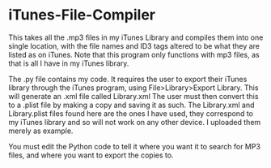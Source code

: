 # iTunes-File-Compiler
This takes all the .mp3 files in my iTunes Library and compiles them into one single location, with the file names and ID3 tags altered to be what they are listed as on iTunes.
Note that this program only functions with mp3 files, as that is all I have in my iTunes library.

The .py file contains my code. It requires the user to export their iTunes library through the iTunes program, using File>Library>Export Library.
This will generate an .xml file called Library.xml
The user must then convert this to a .plist file by making a copy and saving it as such.
The Library.xml and Library.plist files found here are the ones I have used, they correspond to my iTunes library and so will not work on any other device. I uploaded them merely as example.

You must edit the Python code to tell it where you want it to search for MP3 files, and where you want to export the copies to.
